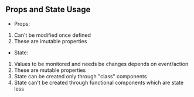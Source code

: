 ## Props and State Usage

* Props:
1. Can't be modified once defined
2. These are imutable properties

* State:
1. Values to be monitored and needs be changes depends on event/action
2. These are mutable properties
3. State can be created only through "class" components
4. State can't be created through functional components which are state less
